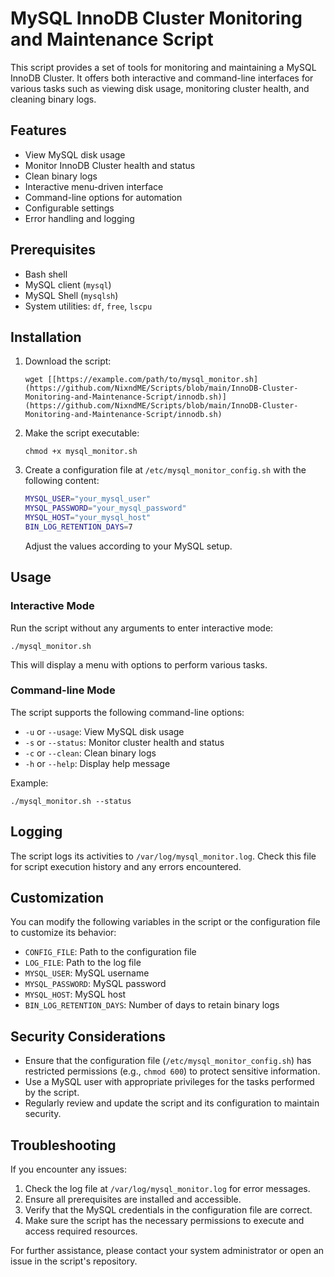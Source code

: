 # MySQL InnoDB Cluster Monitoring and Maintenance Script

This script provides a set of tools for monitoring and maintaining a MySQL InnoDB Cluster. It offers both interactive and command-line interfaces for various tasks such as viewing disk usage, monitoring cluster health, and cleaning binary logs.

## Features

- View MySQL disk usage
- Monitor InnoDB Cluster health and status
- Clean binary logs
- Interactive menu-driven interface
- Command-line options for automation
- Configurable settings
- Error handling and logging

## Prerequisites

- Bash shell
- MySQL client (`mysql`)
- MySQL Shell (`mysqlsh`)
- System utilities: `df`, `free`, `lscpu`

## Installation

1. Download the script:
   ```
   wget [[https://example.com/path/to/mysql_monitor.sh](https://github.com/NixndME/Scripts/blob/main/InnoDB-Cluster-Monitoring-and-Maintenance-Script/innodb.sh)](https://github.com/NixndME/Scripts/blob/main/InnoDB-Cluster-Monitoring-and-Maintenance-Script/innodb.sh)
   ```

2. Make the script executable:
   ```
   chmod +x mysql_monitor.sh
   ```

3. Create a configuration file at `/etc/mysql_monitor_config.sh` with the following content:
   ```bash
   MYSQL_USER="your_mysql_user"
   MYSQL_PASSWORD="your_mysql_password"
   MYSQL_HOST="your_mysql_host"
   BIN_LOG_RETENTION_DAYS=7
   ```
   Adjust the values according to your MySQL setup.

## Usage

### Interactive Mode

Run the script without any arguments to enter interactive mode:

```
./mysql_monitor.sh
```

This will display a menu with options to perform various tasks.

### Command-line Mode

The script supports the following command-line options:

- `-u` or `--usage`: View MySQL disk usage
- `-s` or `--status`: Monitor cluster health and status
- `-c` or `--clean`: Clean binary logs
- `-h` or `--help`: Display help message

Example:
```
./mysql_monitor.sh --status
```

## Logging

The script logs its activities to `/var/log/mysql_monitor.log`. Check this file for script execution history and any errors encountered.

## Customization

You can modify the following variables in the script or the configuration file to customize its behavior:

- `CONFIG_FILE`: Path to the configuration file
- `LOG_FILE`: Path to the log file
- `MYSQL_USER`: MySQL username
- `MYSQL_PASSWORD`: MySQL password
- `MYSQL_HOST`: MySQL host
- `BIN_LOG_RETENTION_DAYS`: Number of days to retain binary logs

## Security Considerations

- Ensure that the configuration file (`/etc/mysql_monitor_config.sh`) has restricted permissions (e.g., `chmod 600`) to protect sensitive information.
- Use a MySQL user with appropriate privileges for the tasks performed by the script.
- Regularly review and update the script and its configuration to maintain security.

## Troubleshooting

If you encounter any issues:

1. Check the log file at `/var/log/mysql_monitor.log` for error messages.
2. Ensure all prerequisites are installed and accessible.
3. Verify that the MySQL credentials in the configuration file are correct.
4. Make sure the script has the necessary permissions to execute and access required resources.

For further assistance, please contact your system administrator or open an issue in the script's repository.
